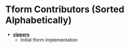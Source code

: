# Tform Contributors (Sorted Alphabetically)

* **[yippers](https://github.com/yippers/)**
  * Initial tform implementation
